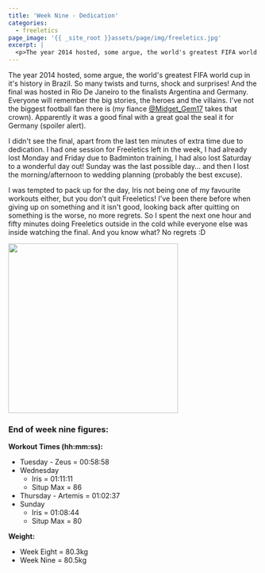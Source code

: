 ```yaml
---
title: 'Week Nine - Dedication'
categories:
  - freeletics
page_image: '{{ _site_root }}assets/page/img/freeletics.jpg'
excerpt: |
  <p>The year 2014 hosted, some argue, the world's greatest FIFA world cup in it's history in Brazil. So many twists and turns, shock and surprises! And the final was hosted in Rio De Janeiro to the finalists Argentina and Germany. Everyone will remember the big stories, the heroes and the villains. I've not the biggest football fan there is (my fiance <a href="https://twitter.com/Midget_Gem17" style="background-color: initial;">@Midget_Gem17</a> takes that crown). Apparently it was a good final with a great goal the seal it for Germany (spoiler alert).</p>
---
```

<p>The year 2014 hosted, some argue, the world's greatest FIFA world cup in it's history in Brazil. So many twists and turns, shock and surprises! And the final was hosted in Rio De Janeiro to the finalists Argentina and Germany. Everyone will remember the big stories, the heroes and the&nbsp;villains. I've not the biggest football fan there is (my fiance&nbsp;<a href="https://twitter.com/Midget_Gem17">@Midget_Gem17</a> takes that crown).&nbsp;Apparently&nbsp;it was a good final with a great goal the seal it for Germany (spoiler alert).</p><p>I didn't see the final, apart from the last ten minutes of extra time due to dedication. I had one session for Freeletics left in the week, I had already lost Monday and Friday due to Badminton training, I had also lost Saturday to a wonderful day out! Sunday was the last possible day... and then I lost the morning/afternoon to wedding planning (probably the best excuse).</p><p>I was tempted to pack up for the day, Iris not being one of my favourite workouts either, but you don't quit Freeletics! I've been there before when giving up on something and it isn't good, looking back after quitting on something is the worse, no more regrets. So I spent the next one hour and fifty minutes doing Freeletics outside in the cold while everyone else was inside watching the final. And you know what? No regrets :D</p><p><img style="-webkit-user-select: none; width: 342px;" src="http://cl.jroo.me/z3/g/X/A/e/a.baa-Happy-dog-.jpg"></p><h3>End of week nine figures:</h3><p><strong>Workout Times (hh:mm:ss):</strong></p><ul> 
<li>Tuesday - Zeus = 00:58:58</li><li>Wednesday<ul><li>Iris = 01:11:11</li><li>Situp Max = 86</li></ul></li><li>Thursday - Artemis = 01:02:37</li><li>Sunday<ul><li>Iris = 01:08:44</li><li>Situp Max = 80</li></ul></li></ul><p><strong>Weight:</strong></p><ul><li>Week Eight = 80.3kg</li><li>Week Nine = 80.5kg</li></ul>